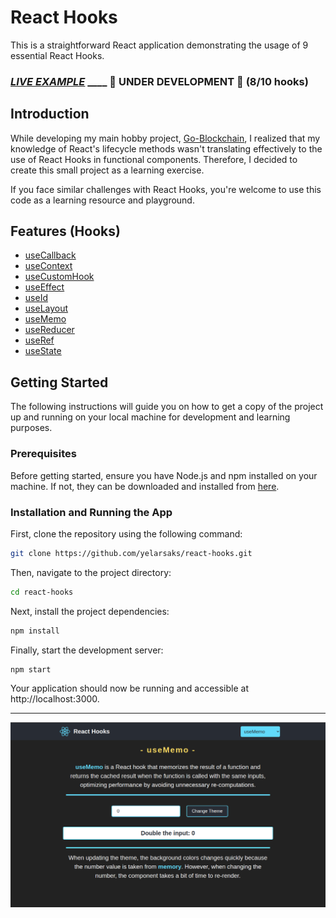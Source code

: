 

# React Hooks

This is a straightforward React application demonstrating the usage of 9 essential React Hooks.



### [*LIVE EXAMPLE*](https://elarsaks.github.io/react-hooks/) ____ 🚧 UNDER DEVELOPMENT 🚧 (8/10 hooks)

## Introduction

While developing my main hobby project, [Go-Blockchain](https://github.com/elarsaks/Go-blockchain), I realized that my knowledge of React's lifecycle methods wasn't translating effectively to the use of React Hooks in functional components. Therefore, I decided to create this small project as a learning exercise. 

If you face similar challenges with React Hooks, you're welcome to use this code as a learning resource and playground.

## Features (Hooks)

- [useCallback](https://react.dev/reference/react/useCallback)
- [useContext](https://react.dev/reference/react/useContext)
- [useCustomHook](https://react.dev/reference/react/useCustomHook)
- [useEffect](https://react.dev/reference/react/useEffect)
- [useId](https://react.dev/reference/react/useId)
- [useLayout](https://react.dev/reference/react/useLayout)
- [useMemo](https://react.dev/reference/react/useMemo)
- [useReducer](https://react.dev/reference/react/useReducer)
- [useRef](https://react.dev/reference/react/useRef)
- [useState](https://react.dev/reference/react/useState)


## Getting Started

The following instructions will guide you on how to get a copy of the project up and running on your local machine for development and learning purposes.

### Prerequisites

Before getting started, ensure you have Node.js and npm installed on your machine. If not, they can be downloaded and installed from [here](https://nodejs.org/).

### Installation and Running the App

First, clone the repository using the following command:

```bash
git clone https://github.com/yelarsaks/react-hooks.git
```

Then, navigate to the project directory:
```bash
cd react-hooks
```

Next, install the project dependencies:
```bash
npm install
```

Finally, start the development server:
```bash
npm start
```

Your application should now be running and accessible at http://localhost:3000.  

------
![Topology Diagram](https://github.com/elarsaks/react-hooks/blob/main/public/some.png)
